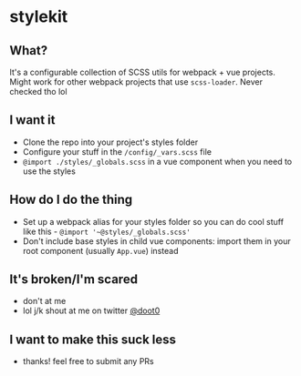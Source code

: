 # stylekit

## What?
It's a configurable collection of SCSS utils for webpack + vue projects. Might work for other webpack projects that use `scss-loader`. Never checked tho lol

## I want it
- Clone the repo into your project's styles folder
- Configure your stuff in the `/config/_vars.scss` file
- `@import ./styles/_globals.scss` in a vue component when you need to use the styles

## How do I do the thing
- Set up a webpack alias for your styles folder so you can do cool stuff like this - `@import '~@styles/_globals.scss'`
- Don't include base styles in child vue components: import them in your root component (usually `App.vue`) instead

## It's broken/I'm scared
- don't at me
- lol j/k shout at me on twitter [@doot0](https://twitter.com/doot0)

## I want to make this suck less
- thanks! feel free to submit any PRs 